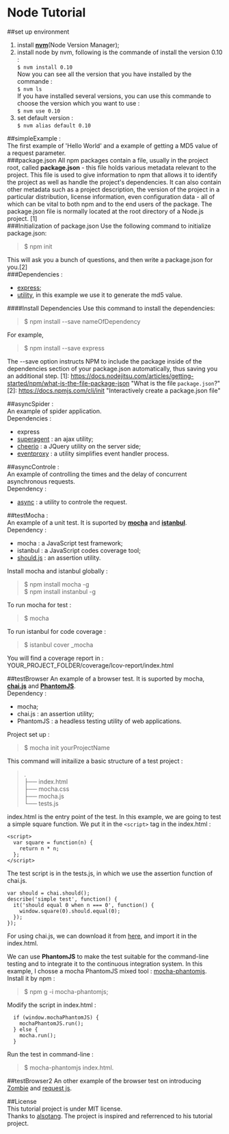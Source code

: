 # Node Tutorial

##set up environment
1. install [**nvm**](https://github.com/creationix/nvm)(Node Version Manager);
2. install node by nvm, following is the commande of install the version 0.10 :  
`$ nvm install 0.10`  
Now you can see all the version that you have installed by the commande :   
`$ nvm ls`  
If you have installed several versions, you can use this commande to choose the version which you want to use :  
`$ nvm use 0.10`  
3. set default version :  
`$ nvm alias default 0.10`

##simpleExample :  
The first example of 'Hello World' and a example of getting a MD5 value of a request parameter.  
###package.json
All npm packages contain a file, usually in the project root, called **package.json** - this file holds various metadata relevant to the project. This file is used to give information to npm that allows it to identify the project as well as handle the project's dependencies. It can also contain other metadata such as a project description, the version of the project in a particular distribution, license information, even configuration data - all of which can be vital to both npm and to the end users of the package. The package.json file is normally located at the root directory of a Node.js project. [1]  
###Initialization of package.json
Use the following command to initialize package.json:  
>$ npm init 

This will ask you a bunch of questions, and then write a package.json for you.[2]  
###Dependencies :  
- [express](http://expressjs.com/);  
- [utility](https://github.com/node-modules/utility), in this example we use it to generate the md5 value.  

####Install Dependencies
Use this command to install the dependencies:  
>$ npm install --save nameOfDependency  

For example,  
>$ npm install --save express  

The --save option instructs NPM to include the package inside of the dependencies section of your package.json automatically, thus saving you an additional step.
[1]: https://docs.nodejitsu.com/articles/getting-started/npm/what-is-the-file-package-json  "What is the file `package.json`?"  
[2]: https://docs.npmjs.com/cli/init "Interactively create a package.json file"  

##asyncSpider :  
An example of spider application.  
Dependencies :  
- express  
- [superagent](http://visionmedia.github.io/superagent/) : an ajax utility;  
- [cheerio](https://github.com/cheeriojs/cheerio) : a JQuery utility on the server side;  
- [eventproxy](https://github.com/JacksonTian/eventproxy) : a utility simplifies event handler process.

##asyncControle :  
An example of controlling the times and the delay of concurrent asynchronous requests.  
Dependency :  
- [async](https://github.com/caolan/async) : a utility to controle the request.  

##testMocha :  
An example of a unit test. It is suported by [**mocha**](http://mochajs.org/) and [**istanbul**](https://github.com/gotwarlost/istanbul).  
Dependency :  
- mocha :  a JavaScript test framework;
- istanbul : a JavaScript codes coverage tool;
- [should.js](https://github.com/tj/should.js) : an assertion utility.  

Install mocha and istanbul globally :
>$ npm install mocha -g  
>$ npm install instanbul -g
  
To run mocha for test :  
>$ mocha  
  
To run istanbul for code coverage :  
>$ istanbul cover _mocha  
  
You will find a coverage report in : YOUR_PROJECT_FOLDER/coverage/lcov-report/index.html  

##testBrowser
An example of a browser test. It is suported by mocha, [**chai.js**](http://chaijs.com/) and [**PhantomJS**](http://phantomjs.org/).  
Dependency :  
- mocha;
- chai.js : an assertion utility;
- PhantomJS : a headless testing utility of web applications.

Project set up :  
>$ mocha init yourProjectName  

This command will initailize a basic structure of a test project :
>.  
├── index.html  
├── mocha.css  
├── mocha.js  
└── tests.js  

index.html is the entry point of the test. In this example, we are going to test a simple square function. We put it in the `<script>` tag in the index.html :  
```
<script>
  var square = function(n) {
    return n * n;
  };
</script>
```
The test script is in the tests.js, in which we use the assertion function of chai.js.
```
var should = chai.should();
describe('simple test', function() {
  it('should equal 0 when n === 0', function() {
    window.square(0).should.equal(0);
  });
});
```
For using chai.js, we can download it from [here](http://chaijs.com/chai.js), and import it in the index.html.  
  
We can use **PhantomJS** to make the test suitable for the command-line testing and to integrate it to the continuous integration system. In this example, I chosse a mocha PhantomJS mixed tool : [mocha-phantomjs](https://github.com/metaskills/mocha-phantomjs).  
Install it by npm :  
>$ npm g -i mocha-phantomjs;  

Modify the script in index.html :  
```
  if (window.mochaPhantomJS) {
    mochaPhantomJS.run();
  } else {
    mocha.run();
  }
```  
Run the test in command-line :  
>$ mocha-phantomjs index.html.  

##testBrowser2
An other example of the browser test on introducing [Zombie](http://zombie.labnotes.org/) and [request js](https://github.com/request/request).

##License  
This tutorial project is under MIT license.   
Thanks to [alsotang](https://github.com/alsotang/node-lessons). The project is inspired and referrenced to his tutorial project.
